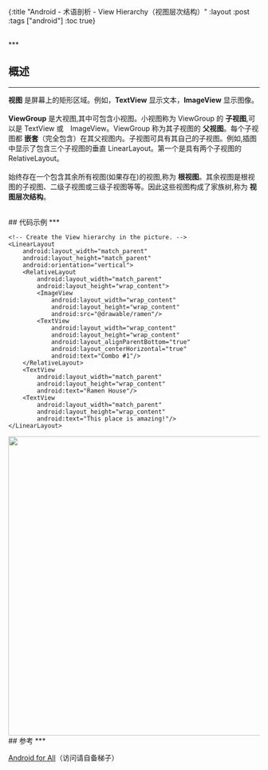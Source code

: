 {:title "Android - 术语剖析 - View Hierarchy（视图层次结构）"
 :layout :post
 :tags  ["android"]
 :toc true}

<br>
***
<br>

## 概述
***

**视图** 是屏幕上的矩形区域。例如，**TextView** 显示文本，**ImageView** 显示图像。
<br>
<br>
**ViewGroup** 是大视图,其中可包含小视图。小视图称为 ViewGroup 的 **子视图**,可以是 TextView 或　ImageView。ViewGroup 称为其子视图的 **父视图**。每个子视图都 **嵌套**（完全包含）在其父视图内。子视图可具有其自己的子视图。例如,插图中显示了包含三个子视图的垂直 LinearLayout。第一个是具有两个子视图的 RelativeLayout。
<br>
<br>
始终存在一个包含其余所有视图(如果存在)的视图,称为 **根视图**。其余视图是根视图的子视图、二级子视图或三级子视图等等。因此这些视图构成了家族树,称为 **视图层次结构**。

<br>
## 代码示例
***

```
<!-- Create the View hierarchy in the picture. -->
<LinearLayout
    android:layout_width="match_parent"
    android:layout_height="match_parent"
    android:orientation="vertical">
    <RelativeLayout
        android:layout_width="match_parent"
        android:layout_height="wrap_content">
        <ImageView
            android:layout_width="wrap_content"
            android:layout_height="wrap_content"
            android:src="@drawable/ramen"/>
        <TextView
            android:layout_width="wrap_content"
            android:layout_height="wrap_content"
            android:layout_alignParentBottom="true"
            android:layout_centerHorizontal="true"
            android:text="Combo #1"/>
    </RelativeLayout>
    <TextView
        android:layout_width="match_parent"
        android:layout_height="wrap_content"
        android:text="Ramen House"/>
    <TextView
        android:layout_width="match_parent"
        android:layout_height="wrap_content"
        android:text="This place is amazing!"/>
</LinearLayout>
```

<img src="http://oem503hzx.bkt.clouddn.com/Android-for-All-View-Hierachy.png" width="600"/>

<br>
## 参考
***

[Android for All](https://developers.google.com/android/for-all/vocab-words/)（访问请自备梯子）
